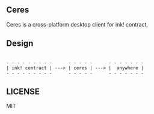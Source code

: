 ## Ceres

Ceres is a cross-platform desktop client for ink! contract.


## Design

``` text

- - - - - - - - -      - - - - -      - - - - - - -
| ink! contract | ---> | ceres | ---> |  anywhere |
- - - - - - - - -      - - - - -      - - - - - - -

```

## LICENSE

MIT
